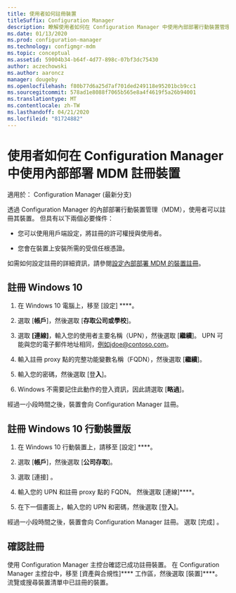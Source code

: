 ```yaml
---
title: 使用者如何註冊裝置
titleSuffix: Configuration Manager
description: 瞭解使用者如何在 Configuration Manager 中使用內部部署行動裝置管理（MDM）註冊裝置。
ms.date: 01/13/2020
ms.prod: configuration-manager
ms.technology: configmgr-mdm
ms.topic: conceptual
ms.assetid: 59004b34-b64f-4d77-898c-07bf3dc75430
author: aczechowski
ms.author: aaroncz
manager: dougeby
ms.openlocfilehash: f80b77d6a25d7af701ded249118e95201bcb9cc1
ms.sourcegitcommit: 578ad1e8088f7065b565e8a4f4619f5a26b94001
ms.translationtype: MT
ms.contentlocale: zh-TW
ms.lasthandoff: 04/21/2020
ms.locfileid: "81724882"
---
```

# <a name="how-users-enroll-devices-with-on-premises-mdm-in-configuration-manager"></a>使用者如何在 Configuration Manager 中使用內部部署 MDM 註冊裝置

適用於：  Configuration Manager (最新分支)

透過 Configuration Manager 的內部部署行動裝置管理（MDM），使用者可以註冊其裝置。 但具有以下兩個必要條件：

- 您可以使用用戶端設定，將註冊的許可權授與使用者。

- 您會在裝置上安裝所需的受信任根憑證。

如需如何設定註冊的詳細資訊，請參閱[設定內部部署 MDM 的裝置註冊](../get-started/set-up-device-enrollment-on-premises-mdm.md)。

## <a name="enroll-windows-10"></a><a name="bkmk_enrollDesk"></a>註冊 Windows 10

1. 在 Windows 10 電腦上，移至 [設定] ****。

1. 選取 [**帳戶**]，然後選取 [**存取公司或學校**]。

1. 選取 **[連線]**，輸入您的使用者主要名稱（UPN），然後選取 [**繼續**]。 UPN 可能與您的電子郵件地址相同，例如jdoe@contoso.com。

1. 輸入註冊 proxy 點的完整功能變數名稱（FQDN），然後選取 [**繼續**]。

1. 輸入您的密碼，然後選取 [登**入**]。

1. Windows 不需要記住此動作的登入資訊，因此請選取 [**略過**]。

經過一小段時間之後，裝置會向 Configuration Manager 註冊。

## <a name="enroll-windows-10-mobile"></a><a name="bkmk_enrollMob"></a>註冊 Windows 10 行動裝置版

1. 在 Windows 10 行動裝置上，請移至 [設定] ****。

1. 選取 [**帳戶**]，然後選取 [**公司存取**]。

1. 選取 [連接]  。

1. 輸入您的 UPN 和註冊 proxy 點的 FQDN。 然後選取 [連線]****。

1. 在下一個畫面上，輸入您的 UPN 和密碼，然後選取 [登**入**]。

經過一小段時間之後，裝置會向 Configuration Manager 註冊。 選取 [完成]  。

## <a name="verify-enrollment"></a><a name="bkmk_verify"></a>確認註冊

使用 Configuration Manager 主控台確認已成功註冊裝置。 在 Configuration Manager 主控台中，移至 [資產與合規性]**** 工作區，然後選取 [裝置]****。 流覽或搜尋裝置清單中已註冊的裝置。
